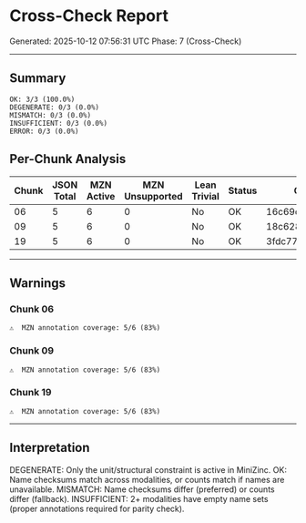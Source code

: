 # Cross-Check Report

Generated: 2025-10-12 07:56:31 UTC
Phase: 7 (Cross-Check)

---

## Summary

```
OK: 3/3 (100.0%)
DEGENERATE: 0/3 (0.0%)
MISMATCH: 0/3 (0.0%)
INSUFFICIENT: 0/3 (0.0%)
ERROR: 0/3 (0.0%)
```

## Per-Chunk Analysis

| Chunk | JSON Total | MZN Active | MZN Unsupported | Lean Trivial | Status | Checksums (J/M/L) |
|-------|------------|------------|-----------------|--------------|--------|-------------------|
| 06 | 5 | 6 | 0 | No | OK | 16c69d3a/16c69d3a/16c69d3a |
| 09 | 5 | 6 | 0 | No | OK | 18c628cb/18c628cb/18c628cb |
| 19 | 5 | 6 | 0 | No | OK | 3fdc7748/3fdc7748/3fdc7748 |

---

## Warnings

### Chunk 06
```
⚠  MZN annotation coverage: 5/6 (83%)
```

### Chunk 09
```
⚠  MZN annotation coverage: 5/6 (83%)
```

### Chunk 19
```
⚠  MZN annotation coverage: 5/6 (83%)
```


---

## Interpretation

DEGENERATE: Only the unit/structural constraint is active in MiniZinc.
OK: Name checksums match across modalities, or counts match if names are unavailable.
MISMATCH: Name checksums differ (preferred) or counts differ (fallback).
INSUFFICIENT: 2+ modalities have empty name sets (proper annotations required for parity check).